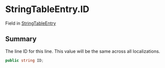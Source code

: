 # StringTableEntry.ID

Field in [StringTableEntry](/api/csharp/yarn.unity.stringtableentry.md)

## Summary


The line ID for this line. This value will be the same across
all localizations.


```csharp
public string ID;
```

